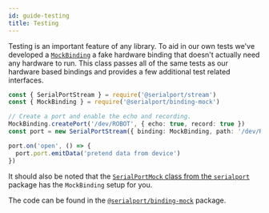```yaml
---
id: guide-testing
title: Testing
---
```


Testing is an important feature of any library. To aid in our own tests we've developed a [`MockBinding`](api-binding-mock) a fake hardware binding that doesn't actually need any hardware to run. This class passes all of the same tests as our hardware based bindings and provides a few additional test related interfaces.

```ts
const { SerialPortStream } = require('@serialport/stream')
const { MockBinding } = require('@serialport/binding-mock')

// Create a port and enable the echo and recording.
MockBinding.createPort('/dev/ROBOT', { echo: true, record: true })
const port = new SerialPortStream({ binding: MockBinding, path: '/dev/ROBOT', baudRate: 14400 })

port.on('open', () => {
  port.port.emitData('pretend data from device')
})
```

It should also be noted that the [`SerialPortMock` class from the `serialport`](api-serialport#serialportmock) package has the `MockBinding` setup for you.

The code can be found in the [`@serialport/binding-mock`](api-binding-mock) package.

